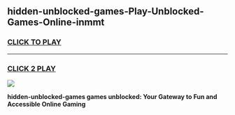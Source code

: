 
## hidden-unblocked-games-Play-Unblocked-Games-Online-inmmt
<h3>
<a href="https://premium76.site?title=hidden-unblocked-games&ref=24A">CLICK TO PLAY</a></h3>
<hr>

<h3>
<a href="https://premium76.site?title=hidden-unblocked-games&ref=24A">CLICK 2 PLAY</a>
  
</h3>

<a href="https://premium76.site?title=hidden-unblocked-games&ref=24A"><img src="https://clearcache.store/games.png"></a>


**hidden-unblocked-games games unblocked: Your Gateway to Fun and Accessible Online Gaming**
